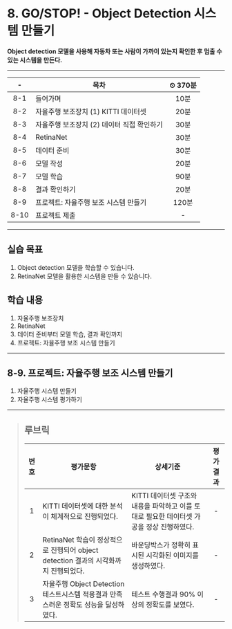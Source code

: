 # 8. GO/STOP! - Object Detection 시스템 만들기

**Object detection 모델을 사용해 자동차 또는 사람이 가까이 있는지 확인한 후 멈출 수 있는 시스템을 만든다.**

---

|-|목차|⏲ 370분|
|:---:|---|:---:|
|8-1| 들어가며 | 10분|
|8-2| 자율주행 보조장치 (1) KITTI 데이터셋 | 20분|
|8-3| 자율주행 보조장치 (2) 데이터 직접 확인하기 | 30분|
|8-4| RetinaNet | 30분|
|8-5| 데이터 준비 | 30분|
|8-6| 모델 작성 | 20분|
|8-7| 모델 학습 | 90분|
|8-8| 결과 확인하기 | 20분|
|8-9| 프로젝트: 자율주행 보조 시스템 만들기 | 120분|
|8-10| 프로젝트 제출 |-|

---

## 실습 목표

1. Object detection 모델을 학습할 수 있습니다.
2. RetinaNet 모델을 활용한 시스템을 만들 수 있습니다.

## 학습 내용

1. 자율주행 보조장치
2. RetinaNet
3. 데이터 준비부터 모델 학습, 결과 확인까지
4. 프로젝트: 자율주행 보조 시스템 만들기

---

## 8-9. 프로젝트: 자율주행 보조 시스템 만들기

1. 자율주행 시스템 만들기
2. 자율주행 시스템 평가하기

---

>## **루브릭**
>
>|번호|평가문항|상세기준|평가결과|
>|:---:|---|---|:---:|
>|1|KITTI 데이터셋에 대한 분석이 체계적으로 진행되었다.|KITTI 데이터셋 구조와 내용을 파악하고 이를 토대로 필요한 데이터셋 가공을 정상 진행하였다.|-|
>|2|RetinaNet 학습이 정상적으로 진행되어 object detection 결과의 시각화까지 진행되었다.|바운딩박스가 정확히 표시된 시각화된 이미지를 생성하였다.|-|
>|3|자율주행 Object Detection 테스트시스템 적용결과 만족스러운 정확도 성능을 달성하였다.|테스트 수행결과 90% 이상의 정확도를 보였다.|-|
